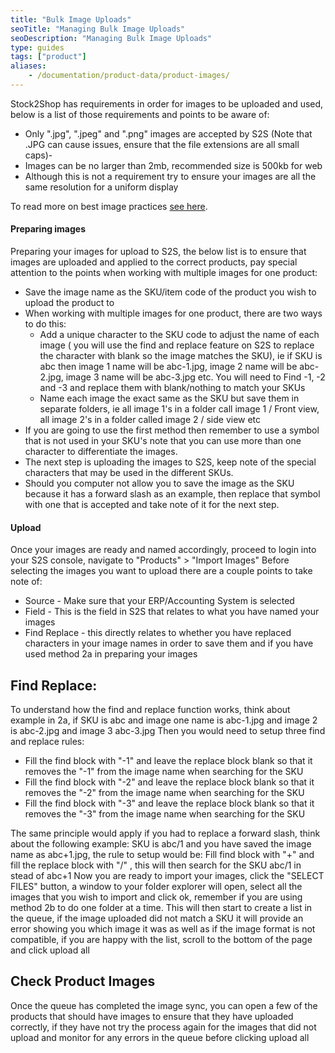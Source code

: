 ```yaml
---
title: "Bulk Image Uploads"
seoTitle: "Managing Bulk Image Uploads"
seoDescription: "Managing Bulk Image Uploads"
type: guides
tags: ["product"]
aliases:
    - /documentation/product-data/product-images/
---
```


Stock2Shop has requirements in order for images to be uploaded and used, below is a list of those requirements and points to be aware of: 
- Only ".jpg", ".jpeg" and ".png" images are accepted by S2S (Note that .JPG can cause issues, ensure that the file extensions are all small caps)-
- Images can be no larger than 2mb, recommended size is 500kb for web 
- Although this is not a requirement try to ensure your images are all the same resolution for a uniform display

To read more on best image practices [see here](/documentation/product-data/product-images/).

#### Preparing images
Preparing your images for upload to S2S, the below list is to ensure that images are uploaded and applied to the correct products, pay special attention to the points when working with multiple images for one product:
- Save the image name as the SKU/item code of the product you wish to upload the product to 
- When working with multiple images for one product, there are two ways to do this: 
  - Add a unique character to the SKU code to adjust the name of each image ( you will use the find and replace feature on S2S to replace the character with blank so the image matches the SKU), ie if SKU is abc then image 1 name will be abc-1.jpg, image 2 name will be abc-2.jpg, image 3 name will be abc-3.jpg etc.  You will need to Find -1, -2 and -3 and replace them with blank/nothing to match your SKUs
  - Name each image the exact same as the SKU but save them in separate folders, ie all image 1's in a folder call image 1 / Front view, all image 2's in a folder called image 2 / side view etc
- If you are going to use the first method then remember to use a symbol that is not used in your SKU's note that you can use more than one character to differentiate the images.
- The next step is uploading the images to S2S, keep note of the special characters that may be used in the different SKUs.
- Should you computer not allow you to save the image as the SKU because it has a forward slash as an example, then replace that symbol with one that is accepted and take note of it for the next step.

#### Upload
Once your images are ready and named accordingly, proceed to login into your S2S console, navigate to "Products" > "Import Images"
Before selecting the images you want to upload there are a couple points to take note of:
- Source - Make sure that your ERP/Accounting System is selected
- Field - This is the field in S2S that relates to what you have named your images 
- Find Replace - this directly relates to whether you have replaced characters in your image names in order to save them and if you have used method 2a in preparing your images

## Find Replace:

To understand how the find and replace function works, think about example in 2a, if SKU is abc and image one name is abc-1.jpg and image 2 is abc-2.jpg and image 3 abc-3.jpg
Then you would need to setup three find and replace rules: 
- Fill the find block with "-1" and leave the replace block blank so that it removes the "-1" from the image name when searching for the SKU
- Fill the find block with "-2" and leave the replace block blank so that it removes the "-2" from the image name when searching for the SKU
- Fill the find block with "-3" and leave the replace block blank so that it removes the "-3" from the image name when searching for the SKU

The same principle would apply if you had to replace a forward slash, think about the following example:
SKU is abc/1 and you have saved the image name as abc+1.jpg, the rule to setup would be:
Fill find block with "+" and fill the replace block with "/" , this will then search for the SKU abc/1 in stead of abc+1
Now you are ready to import your images, click the "SELECT FILES" button, a window to your folder explorer will open, select all the images that you wish to import and click ok, remember if you are using method 2b to do one folder at a time.
This will then start to create a list in the queue, if the image uploaded did not match a SKU it will provide an error showing you which image it was as well as if the image format is not compatible, if you are happy with the list, scroll to the bottom of the page and click upload all

## Check Product Images
 
Once the queue has completed the image sync, you can open a few of the products that should have images to ensure that they have uploaded correctly, if they have not try the process again for the images that did not upload and monitor for any errors in the queue before clicking upload all